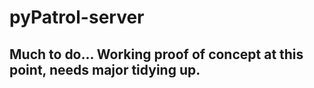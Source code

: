 # pyPatrol-server

## Much to do... Working proof of concept at this point, needs major tidying up.
